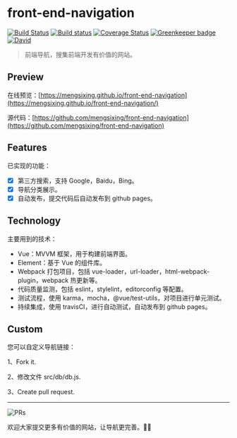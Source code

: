 # front-end-navigation

[![Build Status](https://travis-ci.com/mengsixing/front-end-navigation.svg?branch=master)](https://travis-ci.com/mengsixing/front-end-navigation)
[![Build status](https://ci.appveyor.com/api/projects/status/jxfwfppagyy4hmi7/branch/master?svg=true)](https://ci.appveyor.com/project/mengsixing/front-end-navigation/branch/master)
[![Coverage Status](https://coveralls.io/repos/github/mengsixing/front-end-navigation/badge.svg)](https://coveralls.io/github/mengsixing/front-end-navigation) [![Greenkeeper badge](https://badges.greenkeeper.io/mengsixing/front-end-navigation.svg)](https://greenkeeper.io/)
[![David](https://img.shields.io/david/mengsixing/front-end-navigation.svg)](https://david-dm.org/mengsixing/front-end-navigation)

> 前端导航，搜集前端开发有价值的网站。

## Preview

在线预览：[https://mengsixing.github.io/front-end-navigation](https://mengsixing.github.io/front-end-navigation/)

源代码：[https://github.com/mengsixing/front-end-navigation](https://github.com/mengsixing/front-end-navigation)

## Features

已实现的功能：

- [x] 第三方搜索，支持 Google，Baidu，Bing。
- [x] 导航分类展示。
- [x] 自动发布，提交代码后自动发布到 github pages。

## Technology

主要用到的技术：

- Vue：MVVM 框架，用于构建前端界面。
- Element：基于 Vue 的组件库。
- Webpack 打包项目，包括 vue-loader，url-loader，html-webpack-plugin，webpack 热更新等。
- 代码质量监测，包括 eslint，stylelint，editorconfig 等配置。
- 测试流程，使用 karma，mocha，@vue/test-utils，对项目进行单元测试。
- 持续集成，使用 travisCI，进行自动测试，自动发布到 github pages。

## Custom

您可以自定义导航链接：

1、Fork it.

2、修改文件 src/db/db.js.

3、Create pull request.

---

![PRs](https://img.shields.io/badge/PRs-welcome-brightgreen.svg?longCache=true&style=flat-square)

欢迎大家提交更多有价值的网站，让导航更完善。💪💪
